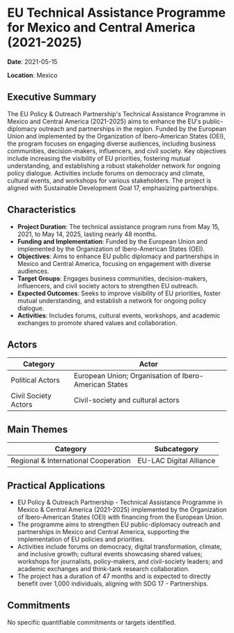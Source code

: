 # EU Technical Assistance Programme for Mexico and Central America (2021-2025)

**Date**: 2021-05-15

**Location**: Mexico

## Executive Summary

The EU Policy & Outreach Partnership's Technical Assistance Programme in Mexico and Central America (2021-2025) aims to enhance the EU's public-diplomacy outreach and partnerships in the region. Funded by the European Union and implemented by the Organization of Ibero-American States (OEI), the program focuses on engaging diverse audiences, including business communities, decision-makers, influencers, and civil society. Key objectives include increasing the visibility of EU priorities, fostering mutual understanding, and establishing a robust stakeholder network for ongoing policy dialogue. Activities include forums on democracy and climate, cultural events, and workshops for various stakeholders. The project is aligned with Sustainable Development Goal 17, emphasizing partnerships.

## Characteristics

- **Project Duration**: The technical assistance program runs from May 15, 2021, to May 14, 2025, lasting nearly 48 months.
- **Funding and Implementation**: Funded by the European Union and implemented by the Organization of Ibero-American States (OEI).
- **Objectives**: Aims to enhance EU public diplomacy and partnerships in Mexico and Central America, focusing on engagement with diverse audiences.
- **Target Groups**: Engages business communities, decision-makers, influencers, and civil society actors to strengthen EU outreach.
- **Expected Outcomes**: Seeks to improve visibility of EU priorities, foster mutual understanding, and establish a network for ongoing policy dialogue.
- **Activities**: Includes forums, cultural events, workshops, and academic exchanges to promote shared values and collaboration.

## Actors

| Category | Actor |
| --- | --- |
| Political Actors | European Union; Organisation of Ibero-American States |
| Civil Society Actors | Civil-society and cultural actors |

## Main Themes

| Category | Subcategory |
| --- | --- |
| Regional & International Cooperation | EU-LAC Digital Alliance |

## Practical Applications

- EU Policy & Outreach Partnership - Technical Assistance Programme in Mexico & Central America (2021-2025) implemented by the Organization of Ibero-American States (OEI) with financing from the European Union.
- The programme aims to strengthen EU public-diplomacy outreach and partnerships in Mexico and Central America, supporting the implementation of EU policies and priorities.
- Activities include forums on democracy, digital transformation, climate, and inclusive growth; cultural events showcasing shared values; workshops for journalists, policy-makers, and civil-society leaders; and academic exchanges and think-tank research collaboration.
- The project has a duration of 47 months and is expected to directly benefit over 1,000 individuals, aligning with SDG 17 - Partnerships.

## Commitments

No specific quantifiable commitments or targets identified.